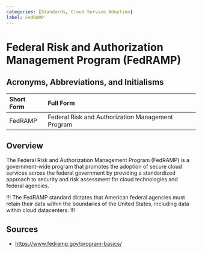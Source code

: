 ```yaml
---
categories: [Standards, Cloud Service Adoption]
label: FedRAMP
---
```


# Federal Risk and Authorization Management Program (FedRAMP)

## Acronyms, Abbreviations, and Initialisms

Short Form | Full Form
:--- | :---
FedRAMP | Federal Risk and Authorization Management Program

## Overview

The Federal Risk and Authorization Management Program (FedRAMP) is a government-wide program that promotes the adoption of secure cloud services across the federal government by providing a standardized approach to security and risk assessment for cloud technologies and federal agencies.

!!!
The FedRAMP standard dictates that American federal agencies must retain their data within the boundaries of the United States, including data within cloud datacenters.
!!!

## Sources

- https://www.fedramp.gov/program-basics/